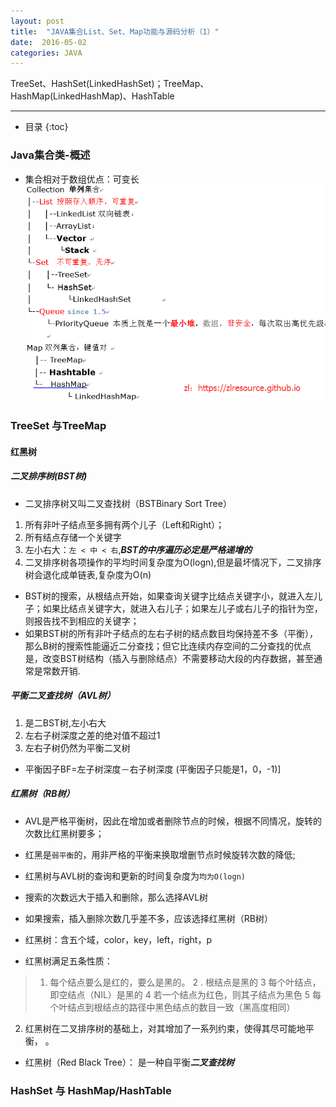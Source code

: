 ```yaml
---
layout: post
title:  "JAVA集合List、Set、Map功能与源码分析（1）"
date:  2016-05-02
categories: JAVA
---
```


TreeSet、HashSet(LinkedHashSet)；TreeMap、HashMap(LinkedHashMap)、HashTable

---

- 目录
{:toc}

### Java集合类-概述

- 集合相对于数组优点：可变长
![collection](/images/java-collection.png)

### TreeSet 与TreeMap

#### 红黑树

##### 二叉排序树(BST树)

- 二叉排序树又叫二叉查找树（BSTBinary Sort Tree）
1. 所有非叶子结点至多拥有两个儿子（Left和Right）；
2. 所有结点存储一个关键字
3. 左小右大：`左 < 中 < 右`,***BST的中序遍历必定是严格递增的***
4. 二叉排序树各项操作的平均时间复杂度为O(logn),但是最坏情况下，二叉排序树会退化成单链表,复杂度为O(n)

- BST树的搜索，从根结点开始，如果查询关键字比结点关键字小，就进入左儿子；如果比结点关键字大，就进入右儿子；如果左儿子或右儿子的指针为空，则报告找不到相应的关键字；
- 如果BST树的所有非叶子结点的左右子树的结点数目均保持差不多（平衡），那么B树的搜索性能逼近二分查找；但它比连续内存空间的二分查找的优点是，改变BST树结构（插入与删除结点）不需要移动大段的内存数据，甚至通常是常数开销.

##### 平衡二叉查找树（AVL树）
1. 是二BST树,左小右大
2. 左右子树深度之差的绝对值不超过1
3. 左右子树仍然为平衡二叉树
- 平衡因子BF=左子树深度－右子树深度 (平衡因子只能是1，0，-1)]

##### 红黑树（RB树）
- AVL是严格平衡树，因此在增加或者删除节点的时候，根据不同情况，旋转的次数比红黑树要多；
- 红黑是`弱平衡`的，用非严格的平衡来换取增删节点时候旋转次数的降低;
- 红黑树与AVL树的查询和更新的时间复杂度为`均为O(logn)`

- 搜索的次数远大于插入和删除，那么选择AVL树
- 如果搜索，插入删除次数几乎差不多，应该选择红黑树（RB树）

- 红黑树：含五个域，color，key，left，right，p
- 红黑树满足五条性质：
> 1. 每个结点要么是红的，要么是黑的。
> 2 . 根结点是黑的
> 3 每个叶结点，即空结点（NIL）是黑的
> 4 若一个结点为红色，则其子结点为黑色
> 5 每个叶结点到根结点的路径中黑色结点的数目一致（黑高度相同）

2. 红黑树在二叉排序树的基础上，对其增加了一系列约束，使得其尽可能地平衡， 。
- 红黑树（Red Black Tree）： 是一种自平衡***二叉查找树***
### HashSet 与 HashMap/HashTable



